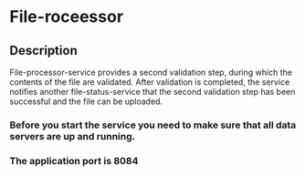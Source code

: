 # File-roceessor

## Description

File-processor-service provides a second validation step, during which the contents of the file are validated. After validation is completed, the service notifies another file-status-service that the second validation step has been successful and the file can be uploaded.

### Before you start the service you need to make sure that all data servers are up and running.

### The application port is 8084
